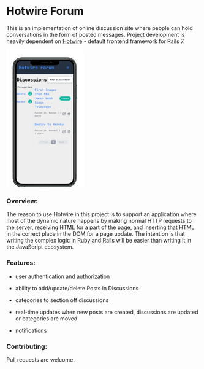 <h1 style="margin-top: 0px;">Hotwire Forum</h1>

<p>
This is an implementation of online discussion site where people can hold conversations in the form of posted messages. Project development is heavily dependent on <a href="https://hotwired.dev/">Hotwire</a> - default frontend framework for Rails 7. 
</p>
<div align="start">
<img src="screenshots/presentation.png" width="40%"></img> 
</div>

### Overview:

The reason to use Hotwire in this project is to support an application where most of the dynamic nature happens by making normal HTTP requests to the server, receiving HTML for a part of the page, and inserting that HTML in the correct place in the DOM for a page update. The intention is that writing the complex logic in Ruby and Rails will be easier than writing it in the JavaScript ecosystem.

### Features:

- user authentication and authorization

- ability to add/update/delete Posts in Discussions

- categories to section off discussions

- real-time updates when new posts are created, discussions are updated or categories are moved

- notifications

### Contributing:

Pull requests are welcome.
